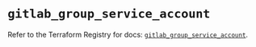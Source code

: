# `gitlab_group_service_account`

Refer to the Terraform Registry for docs: [`gitlab_group_service_account`](https://registry.terraform.io/providers/gitlabhq/gitlab/17.7.1/docs/resources/group_service_account).
